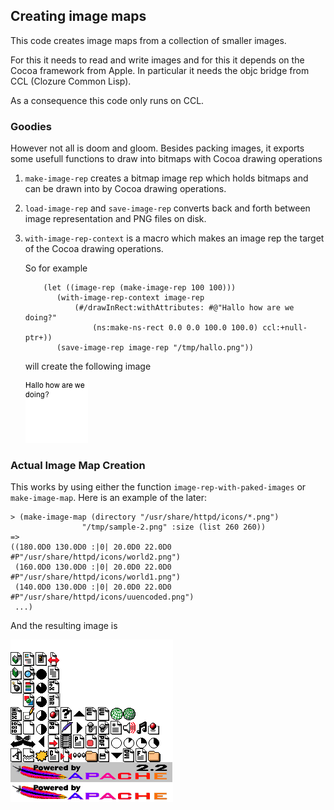 ## Creating image maps

This code creates image maps from a collection of smaller images.

For this it needs to read and write images and for this it depends
on the Cocoa framework from Apple.   In particular it needs the objc bridge from
CCL (Clozure Common Lisp).

As a consequence this code only runs on CCL.

### Goodies

However not all is doom and gloom.  Besides packing images, it exports
some usefull functions to draw into bitmaps with Cocoa drawing operations

1. `make-image-rep` creates a bitmap image rep which holds bitmaps
   and can be drawn into by Cocoa drawing operations.
2. `load-image-rep` and `save-image-rep` converts back and forth
   between image representation and PNG files on disk.
3. `with-image-rep-context` is a macro which makes an image rep the
   target of the Cocoa drawing operations.

   So for example
   ```
	   (let ((image-rep (make-image-rep 100 100)))
          (with-image-rep-context image-rep
			  (#/drawInRect:withAttributes: #@"Hallo how are we doing?"
				  (ns:make-ns-rect 0.0 0.0 100.0 100.0) ccl:+null-ptr+))
		  (save-image-rep image-rep "/tmp/hallo.png"))
   ```
   will create the following image

   ![Screen shot of example code](sample-1.png)

### Actual Image Map Creation

This works by using either the function `image-rep-with-paked-images` or
`make-image-map`.  Here is an example of the later:

```
> (make-image-map (directory "/usr/share/httpd/icons/*.png")
	            "/tmp/sample-2.png" :size (list 260 260))
=>
((180.0D0 130.0D0 :|0| 20.0D0 22.0D0 #P"/usr/share/httpd/icons/world2.png")
 (160.0D0 130.0D0 :|0| 20.0D0 22.0D0 #P"/usr/share/httpd/icons/world1.png")
 (140.0D0 130.0D0 :|0| 20.0D0 22.0D0 #P"/usr/share/httpd/icons/uuencoded.png")
 ...)
 ```

And the resulting image is

![Screen shot of example code](sample-2.png)





